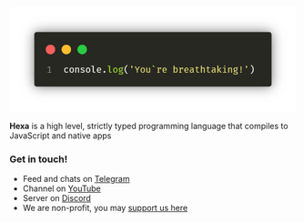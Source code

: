 <!-- markdownlint-disable MD041 -->
<p align="center">
  <img width="550" src="./profile/breathtaking.png">
</p>
<!-- markdownlint-enable MD041 -->

**Hexa** is a high level, strictly typed programming language that compiles to JavaScript and native apps

### Get in touch!

- Feed and chats on [Telegram](https://t.me/s/hexalang_news/42)
- Channel on [YouTube](https://www.youtube.com/channel/UChcz5b20vDOk4ERoPs-pCbw)
- Server on [Discord](https://discord.gg/SsAWf9M)
- We are non-profit, you may [support us here](https://hexalang.github.io/donate)
